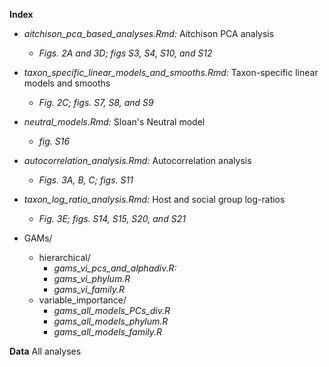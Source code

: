 
**Index**
  * *aitchison_pca_based_analyses.Rmd:* Aitchison PCA analysis
    * *Figs. 2A and 3D; figs S3, S4, S10, and S12*  
  * *taxon_specific_linear_models_and_smooths.Rmd:* Taxon-specific linear models and smooths
    * *Fig. 2C; figs. S7, S8, and S9*
  * *neutral_models.Rmd:* Sloan's Neutral model 
    * *fig. S16*   
  * *autocorrelation_analysis.Rmd:* Autocorrelation analysis
    * *Figs. 3A, B, C; figs. S11*   
  * *taxon_log_ratio_analysis.Rmd:* Host and social group log-ratios
    * *Fig. 3E; figs. S14, S15, S20, and S21*
  
  * GAMs/
    * hierarchical/
      * *gams_vi_pcs_and_alphadiv.R:*
      * *gams_vi_phylum.R*
      * *gams_vi_family.R* 
    * variable_importance/ 
      * *gams_all_models_PCs_div.R*
      * *gams_all_models_phylum.R*
      * *gams_all_models_family.R*  
   
 **Data**
 All analyses 
